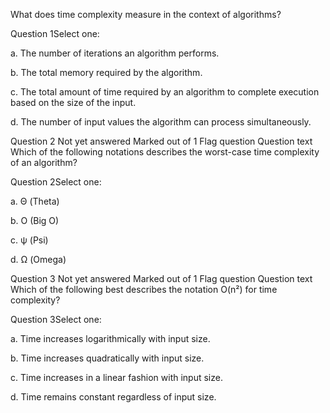 What does time complexity measure in the context of algorithms?

Question 1Select one:

a.
The number of iterations an algorithm performs. 
  


b.
 The total memory required by the algorithm. 
 


c.
The total amount of time required by an algorithm to complete execution based on the size of the input. 
 


d.
The number of input values the algorithm can process simultaneously. 


Question 2
Not yet answered
Marked out of 1
Flag question
Question text
Which of the following notations describes the worst-case time complexity of an algorithm?

Question 2Select one:

a.
Θ (Theta) 
 


b.
O (Big O) 
 


c.
ψ (Psi) 
 


d.
Ω (Omega) 


Question 3
Not yet answered
Marked out of 1
Flag question
Question text
Which of the following best describes the notation O(n²) for time complexity?

Question 3Select one:

a.
Time increases logarithmically with input size. 
 


b.
Time increases quadratically with input size. 
  


c.
Time increases in a linear fashion with input size. 
 


d.
Time remains constant regardless of input size. 